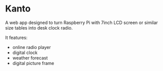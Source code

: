 # Kanto

A web app designed to turn Raspberry Pi with 7inch LCD screen or
similar size tables into desk clock radio.

It features:

* online radio player
* digital clock
* weather forecast
* digital picture frame

